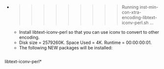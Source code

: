 * >>>>>>>>> Running inst-min-con-xtra-encoding-libtext-iconv-perl.sh ...
  * Install libtext-iconv-perl so that you can use iconv to convert to other encoding.
  * Disk size = 2579260K. Space Used = 4K. Runtime = 00:00:00:01.
  * The following NEW packages will be installed:
  ```bash
libtext-iconv-perl*
  ```
